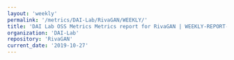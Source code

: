 ```yaml
---
layout: 'weekly'
permalink: '/metrics/DAI-Lab/RivaGAN/WEEKLY/'
title: 'DAI Lab OSS Metrics Metrics report for RivaGAN | WEEKLY-REPORT-2019-10-27'
organization: 'DAI-Lab'
repository: 'RivaGAN'
current_date: '2019-10-27'
---
```

